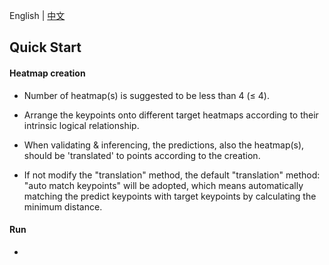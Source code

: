 English | [中文](https://github.com/unademo/UNet_Nested4Tiny_Objects_Keypoints/blob/master/docs/quickstart_cn.md)

## Quick Start

#### Heatmap creation

- Number of  heatmap(s) is suggested to be less than 4 (≤ 4).

- Arrange the keypoints onto different target heatmaps according to their intrinsic logical relationship.

- When validating & inferencing, the predictions, also the heatmap(s), should be 'translated' to points according to the creation.

- If not modify the "translation" method, the default "translation" method: "auto match keypoints" will be adopted, which means automatically matching the predict keypoints with target keypoints by calculating the minimum distance.

#### Run

- 

